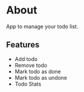 # About

App to manage your todo list.

## Features

- Add todo
- Remove todo
- Mark todo as done
- Mark todo as undone
- Todo Stats

